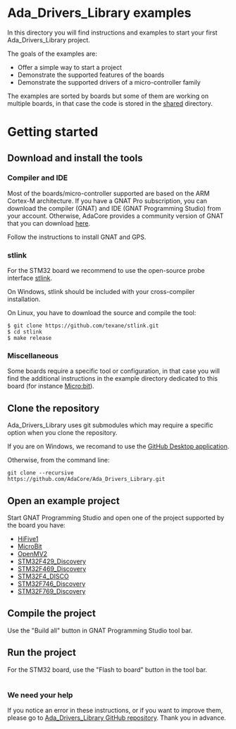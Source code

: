 # Ada_Drivers_Library examples

In this directory you will find instructions and examples to start your first
Ada_Drivers_Library project.

The goals of the examples are:
 - Offer a simple way to start a project
 - Demonstrate the supported features of the boards
 - Demonstrate the supported drivers of a micro-controller family

The examples are sorted by boards but some of them are working on multiple
boards, in that case the code is stored in the [shared](shared/) directory.

# Getting started

## Download and install the tools

### Compiler and IDE

Most of the boards/micro-controller supported are based on the ARM Cortex-M
architecture. If you have a GNAT Pro subscription, you can download the
compiler (GNAT) and IDE (GNAT Programming Studio) from your account. Otherwise,
AdaCore provides a community version of GNAT that you can download
[here](http://libre.adacore.com/download/configurations).

Follow the instructions to install GNAT and GPS.

### stlink

For the STM32 board we recommend to use the open-source probe interface
[stlink](https://github.com/texane/stlink).

On Windows, stlink should be included with your cross-compiler installation.

On Linux, you have to download the source and compile the tool:

```Shell
$ git clone https://github.com/texane/stlink.git
$ cd stlink
$ make release
```

### Miscellaneous

Some boards require a specific tool or configuration, in that case you will
find the additional instructions in the example directory dedicated to this
board (for instance [Micro:bit](MicroBit/)).

## Clone the repository

Ada_Drivers_Library uses git submodules which may require a specific option
when you clone the repository.

If you are on Windows, we recomand to use the 
[GitHub Desktop application](https://desktop.github.com/).

Otherwise, from the command line:
```shell
git clone --recursive https://github.com/AdaCore/Ada_Drivers_Library.git
```

## Open an example project

Start GNAT Programming Studio and open one of the project supported by the
board you have:

 - [HiFive1](HiFive1)
 - [MicroBit](MicroBit)
 - [OpenMV2 ](OpenMV2)
 - [STM32F429_Discovery](STM32F429_Discovery)
 - [STM32F469_Discovery](STM32F469_Discovery)
 - [STM32F4_DISCO](STM32F4_DISCO)
 - [STM32F746_Discovery](STM32F746_Discovery)
 - [STM32F769_Discovery](STM32F769_Discovery)

## Compile the project

Use the "Build all" button in GNAT Programming Studio tool bar.

##  Run the project

For the STM32 board, use the "Flash to board" button in the tool bar.

#
### We need your help

If you notice an error in these instructions, or if you want
to improve them, please go to [Ada_Drivers_Library GitHub
repository](https://github.com/AdaCore/Ada_Drivers_Library). Thank you in
advance.

